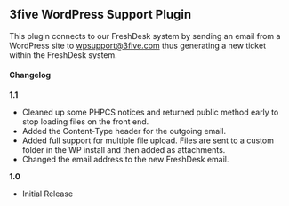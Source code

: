 ## 3five WordPress Support Plugin

This plugin connects to our FreshDesk system by sending an email from a WordPress site to wpsupport@3five.com thus generating a new ticket within the FreshDesk system.

#### Changelog

**1.1**
* Cleaned up some PHPCS notices and returned public method early to stop loading files on the front end.
* Added the Content-Type header for the outgoing email.
* Added full support for multiple file upload. Files are sent to a custom folder in the WP install and then added as attachments. 
* Changed the email address to the new FreshDesk email.

**1.0**
* Initial Release